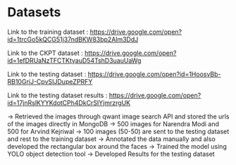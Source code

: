# Datasets

Link to the training dataset : https://drive.google.com/open?id=1trcGo5kQCG51j37ndBKW83bp2Alm3DdJ

Link to the CKPT dataset : https://drive.google.com/open?id=1efDRUaNzTFCTKtyauD54TshD3uauUaWg

Link to the testing dataset : https://drive.google.com/open?id=1HoosvBb-RB10GriJ-CpvSIJDupeZPRFY

Link to the testing dataset results : https://drive.google.com/open?id=17jnRslKYYKdotCPh4DkCrSIYjmrzrgUK



-> Retrieved the images through qwant image search API and stored the urls of the images directly in MongoDB
  -> 500 images for Narendra Modi and 500 for Arvind Kejriwal
  -> 100 images (50-50) are sent to the testing dataset and rest to the training dataset
-> Annotated the data manually and also developed the rectangular box around the faces
-> Trained the model using YOLO object detection tool
-> Developed Results for the testing dataset
